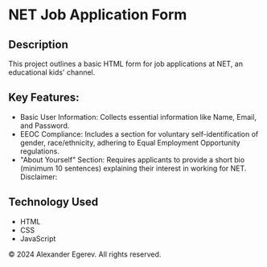 # NET Job Application Form

## Description

This project outlines a basic HTML form for job applications at NET, an educational kids' channel.

## Key Features:

* Basic User Information: Collects essential information like Name, Email, and Password.
* EEOC Compliance: Includes a section for voluntary self-identification of gender, race/ethnicity, adhering to Equal Employment Opportunity regulations.
* "About Yourself" Section: Requires applicants to provide a short bio (minimum 10 sentences) explaining their interest in working for NET.
Disclaimer:

## Technology Used
* HTML
* CSS
* JavaScript

© 2024 Alexander Egerev. All rights reserved.

